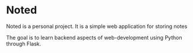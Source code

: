 # Noted

Noted is a personal project. It is a simple web application for storing notes

The goal is to learn backend aspects of web-development using Python through Flask.
